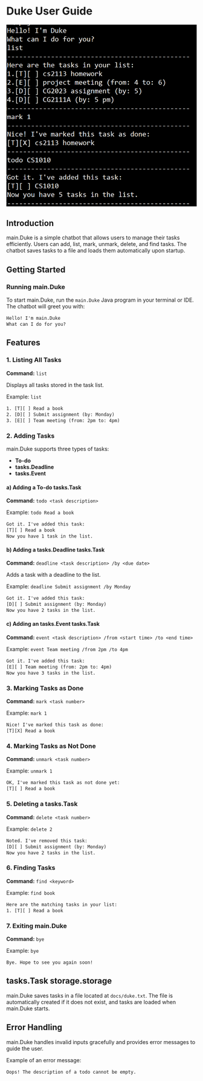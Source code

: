 # Duke User Guide

![img.png](docs/img.png)
## Introduction
main.Duke is a simple chatbot that allows users to manage their tasks efficiently. Users can add, list, mark, unmark, delete, and find tasks. The chatbot saves tasks to a file and loads them automatically upon startup.

## Getting Started

### Running main.Duke
To start main.Duke, run the `main.Duke` Java program in your terminal or IDE. The chatbot will greet you with:
```
Hello! I'm main.Duke
What can I do for you?
```

## Features

### 1. Listing All Tasks
**Command:** `list`

Displays all tasks stored in the task list.

Example: `list`

```
1. [T][ ] Read a book
2. [D][ ] Submit assignment (by: Monday)
3. [E][ ] Team meeting (from: 2pm to: 4pm)
```

### 2. Adding Tasks
main.Duke supports three types of tasks:
- **To-do**
- **tasks.Deadline**
- **tasks.Event**

#### a) Adding a To-do tasks.Task
**Command:** `todo <task description>`

Example: `todo Read a book`

```
Got it. I've added this task:
[T][ ] Read a book
Now you have 1 task in the list.
```

#### b) Adding a tasks.Deadline tasks.Task
**Command:** `deadline <task description> /by <due date>`

Adds a task with a deadline to the list.

Example: `deadline Submit assignment /by Monday`

```
Got it. I've added this task:
[D][ ] Submit assignment (by: Monday)
Now you have 2 tasks in the list.
```

#### c) Adding an tasks.Event tasks.Task
**Command:** `event <task description> /from <start time> /to <end time>`

Example: `event Team meeting /from 2pm /to 4pm`

```
Got it. I've added this task:
[E][ ] Team meeting (from: 2pm to: 4pm)
Now you have 3 tasks in the list.
```

### 3. Marking Tasks as Done
**Command:** `mark <task number>`

Example: `mark 1`

```
Nice! I've marked this task as done:
[T][X] Read a book
```

### 4. Marking Tasks as Not Done
**Command:** `unmark <task number>`

Example: `unmark 1`

```
OK, I've marked this task as not done yet:
[T][ ] Read a book
```

### 5. Deleting a tasks.Task
**Command:** `delete <task number>`

Example: `delete 2`

```
Noted. I've removed this task:
[D][ ] Submit assignment (by: Monday)
Now you have 2 tasks in the list.
```

### 6. Finding Tasks
**Command:** `find <keyword>`

Example: `find book`

```
Here are the matching tasks in your list:
1. [T][ ] Read a book
```

### 7. Exiting main.Duke
**Command:** `bye`

Example: `bye`

```
Bye. Hope to see you again soon!
```

## tasks.Task storage.storage
main.Duke saves tasks in a file located at `docs/duke.txt`. The file is automatically created if it does not exist, and tasks are loaded when main.Duke starts.

## Error Handling
main.Duke handles invalid inputs gracefully and provides error messages to guide the user.

Example of an error message:
```
Oops! The description of a todo cannot be empty.
```